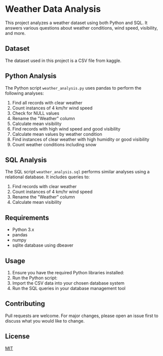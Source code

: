 # Weather Data Analysis

This project analyzes a weather dataset using both Python and SQL. It answers various questions about weather conditions, wind speed, visibility, and more.

## Dataset

The dataset used in this project is a CSV file from kaggle.

## Python Analysis

The Python script `weather_analysis.py` uses pandas to perform the following analyses:

1. Find all records with clear weather
2. Count instances of 4 km/hr wind speed
3. Check for NULL values
4. Rename the "Weather" column
5. Calculate mean visibility
6. Find records with high wind speed and good visibility
7. Calculate mean values by weather condition
8. Find instances of clear weather with high humidity or good visibility
9. Count weather conditions including snow

## SQL Analysis

The SQL script `weather_analysis.sql` performs similar analyses using a relational database. It includes queries to:

1. Find records with clear weather
2. Count instances of 4 km/hr wind speed
3. Rename the "Weather" column
4. Calculate mean visibility

## Requirements

- Python 3.x
- pandas
- numpy
- sqlite database using dbeaver

## Usage

1. Ensure you have the required Python libraries installed:
2. Run the Python script:
3. Import the CSV data into your chosen database system
4. Run the SQL queries in your database management tool

## Contributing

Pull requests are welcome. For major changes, please open an issue first to discuss what you would like to change.

## License

[MIT](https://choosealicense.com/licenses/mit/)
